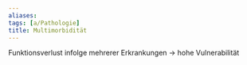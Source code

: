 ```yaml
---
aliases: 
tags: [a/Pathologie]
title: Multimorbidität
---
```

Funktionsverlust infolge mehrerer Erkrankungen → hohe Vulnerabilität